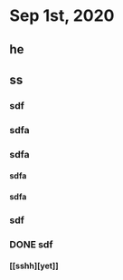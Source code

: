# Sep 1st, 2020
## he
## ss
### sdf
### sdfa
### sdfa
#### sdfa
#### sdfa
### sdf
### DONE sdf
#### [[sshh][yet]]
####
